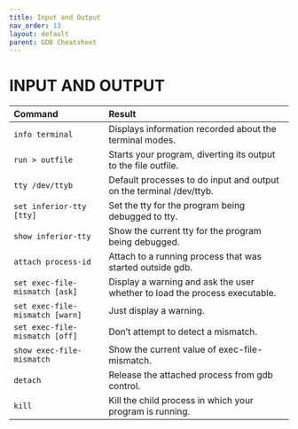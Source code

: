 ```yaml
---
title: Input and Output
nav_order: 13
layout: default
parent: GDB Cheatsheet
---
```


# **INPUT AND OUTPUT**

| Command                         | Result                                                                     |
| :------------------------------ | :------------------------------------------------------------------------- |
| `info terminal`                 | Displays information recorded about the terminal modes.                    |
| `run > outfile`                 | Starts your program, diverting its output to the file outfile.             |
| `tty /dev/ttyb`                 | Default processes to do input and output on the terminal /dev/ttyb.        |
| `set inferior-tty [tty]`        | Set the tty for the program being debugged to tty.                         |
| `show inferior-tty`             | Show the current tty for the program being debugged.                       |
| `attach process-id`             | Attach to a running process that was started outside gdb.                  |
| `set exec-file-mismatch [ask]`  | Display a warning and ask the user whether to load the process executable. |
| `set exec-file-mismatch [warn]` | Just display a warning.                                                    |
| `set exec-file-mismatch [off]`  | Don’t attempt to detect a mismatch.                                        |
| `show exec-file-mismatch`       | Show the current value of exec-file-mismatch.                              |
| `detach`                        | Release the attached process from gdb control.                             |
| `kill`                          | Kill the child process in which your program is running.                   |